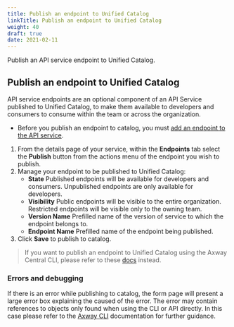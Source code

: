 ```yaml
---
title: Publish an endpoint to Unified Catalog
linkTitle: Publish an endpoint to Unified Catalog
weight: 40
draft: true
date: 2021-02-11
---
```

Publish an API service endpoint to Unified Catalog.

## Publish an endpoint to Unified Catalog

API service endpoints are an optional component of an API Service published to Unified Catalog, to make them available to developers and consumers to consume within the team or across the organization.

* Before you publish an endpoint to catalog, you must [add an endpoint to the API service](/docs/connect_manage_environ/manage_services/add_endpoints/).

1. From the details page of your service, within the **Endpoints** tab select the **Publish** button from the actions menu of the endpoint you wish to publish.
2. Manage your endpoint to be published to Unified Catalog:
   * **State** Published endpoints will be available for developers and consumers. Unpublished endpoints are only available for developers.
   * **Visibility** Public endpoints will be visible to the entire organization. Restricted endpoints will be visible only to the owning team.  
   * **Version Name** Prefilled name of the version of service to which the endpoint belongs to.
   * **Endpoint Name** Prefilled name of the endpoint being published.
3. Click **Save** to publish to catalog.

> If you want to publish an endpoint to Unified Catalog using the Axway Central CLI, please refer to these [docs](/docs/integrate_with_central/cli_central/cli_publish) instead.

### Errors and debugging

If there is an error while publishing to catalog, the form page will present a large error box explaining the caused of the error. The error may contain references to objects only found when using the CLI or API directly. In this case please refer to the [Axway CLI](/docs/integrate_with_central/cli_central/cli_publish) documentation for further guidance.
